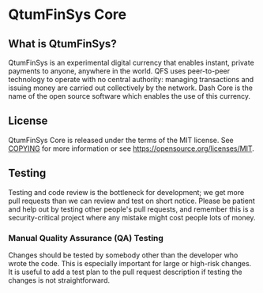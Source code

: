 QtumFinSys Core
===========================



What is QtumFinSys?
-------------

QtumFinSys is an experimental digital currency that enables instant, private
payments to anyone, anywhere in the world. QFS uses peer-to-peer technology
to operate with no central authority: managing transactions and issuing money
are carried out collectively by the network. Dash Core is the name of the open
source software which enables the use of this currency.




License
-------

QtumFinSys Core is released under the terms of the MIT license. See [COPYING](COPYING) for more
information or see https://opensource.org/licenses/MIT.


Testing
-------

Testing and code review is the bottleneck for development; we get more pull
requests than we can review and test on short notice. Please be patient and help out by testing
other people's pull requests, and remember this is a security-critical project where any mistake might cost people
lots of money.


### Manual Quality Assurance (QA) Testing

Changes should be tested by somebody other than the developer who wrote the
code. This is especially important for large or high-risk changes. It is useful
to add a test plan to the pull request description if testing the changes is
not straightforward.

